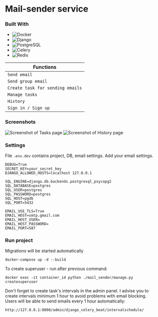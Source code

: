 # Mail-sender service

### Built With

* ![Docker][Docker]
* ![Django][Django]
* ![PostgreSQL][PostgreSQL]
* ![Celery][Celery]
* ![Redis][Redis]


Functions |
-- |
`Send email` |
`Send group email` |
`Create task for sending emails` |
`Manage tasks` |
`History` |
`Sign in / Sign up` |

### Screenshots
<image src="src/mail_sender/static/images/tasks.jpg" alt="Screenshot of Tasks page">
<image src="src/mail_sender/static/images/history.jpg" alt="Screenshot of History page">

### Settings
File `.env.dev` contains project, DB, email settings. Add your email settings.
```
DEBUG=True
SECRET_KEY=your_secret_key
DJANGO_ALLOWED_HOSTS=localhost 127.0.0.1

SQL_ENGINE=django.db.backends.postgresql_psycopg2
SQL_DATABASE=postgres
SQL_USER=postgres
SQL_PASSWORD=postgres
SQL_HOST=pgdb
SQL_PORT=5432

EMAIL_USE_TLS=True
EMAIL_HOST=smtp.gmail.com
EMAIL_HOST_USER=
EMAIL_HOST_PASSWORD=
EMAIL_PORT=587
```

### Run project
Migrations will be started automatically
```
docker-compose up -d --build
```
To create superuser - run after previous command:
```
docker exec -it container_id python ./mail_sender/manage.py createsuperuser
```
Don't forget to create task's intervals in the admin panel. I advise you to create intervals minimum 1 hour to avoid
problems with email blocking. Users will be able to send emails every 1 hour automatically:
```
http://127.0.0.1:8000/admin/django_celery_beat/intervalschedule/
```

[Docker]: https://img.shields.io/badge/docker-000000?style=for-the-badge&logo=docker&logoColor=blue
[Django]: https://img.shields.io/badge/django-000000?style=for-the-badge&logo=django&logoColor=white
[PostgreSQL]: https://img.shields.io/badge/postgresql-000000?style=for-the-badge&logo=postgresql&logoColor=blue
[Celery]: https://img.shields.io/badge/celery-000000?style=for-the-badge&logo=celery&logoColor=green
[Redis]: https://img.shields.io/badge/redis-000000?style=for-the-badge&logo=redis&logoColor=red
